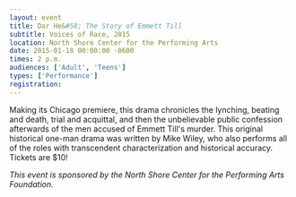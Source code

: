 ```yaml
---
layout: event
title: Dar He&#58; The Story of Emmett Till
subtitle: Voices of Race, 2015
location: North Shore Center for the Performing Arts
date: 2015-01-18 00:00:00 -0600
times: 2 p.m.
audiences: ['Adult', 'Teens']
types: ['Performance']
registration:
---
```

Making its Chicago premiere, this drama chronicles the lynching, beating and death, trial and acquittal, and then the unbelievable public confession afterwards of the men accused of Emmett Till's murder. This original historical one-man drama was written by Mike Wiley, who also performs all of the roles with transcendent characterization and historical accuracy. Tickets are $10!

*This event is sponsored by the North Shore Center for the Performing Arts Foundation.*

